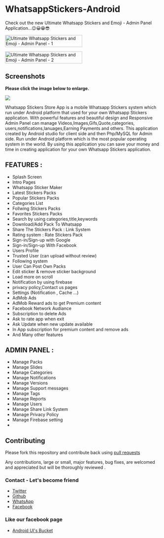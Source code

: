 # WhatsappStickers-Android
Check out the new Ultimate Whatsapp Stickers and Emoji - Admin Panel Application...😉😀😁😎

<a href="https://whatsapp.virmana.com/" rel="nofollow"><img src="https://camo.envatousercontent.com/def9cbfe42796b8ac77b424c6532b601d9d7208f/687474703a2f2f7669726d616e612e636f6d2f696d616765732f61646d696e70616e656c2e706e67" alt="Ultimate Whatsapp Stickers and Emoji - Admin Panel - 1" width="250" height="39"/></a>

<a href="https://play.google.com/store/apps/details?id=com.virmana.stickers_app" rel="nofollow"><img src="https://camo.envatousercontent.com/9495b5df07d36b7832d006add76c62c97fd38fdc/687474703a2f2f7669726d616e612e636f6d2f696d616765732f676f6f676c65706c61792e706e67" alt="Ultimate Whatsapp Stickers and Emoji - Admin Panel - 2" width="250" height="39" /></a>
  
## Screenshots

**Please click the image below to enlarge.**

<img src="https://camo.envatousercontent.com/a4ca52ff9d85c70db4356f4aab16ef043f73c12b/687474703a2f2f7669726d616e612e636f6d2f696d616765732f737469636b6572732f66756c6c2e706e67" height="auto" width="auto">

<p>
Whatsapp Stickers Store App is a mobile Whatsapp Stickers system which run under Android platform that used for your own Whatsapp Stickers application. With powerful features and beautiful design and Responsive Admin Panel can manage Videos,Images,Gifs,Quote,categories, users,notifications,lanuages,Earning Payments and others. This application created by Android studio for client side and then Php/MySQL for Admin side. Run under Android platform which is the most popular operating system in the world. By using this application you can save your money and time in creating application for your own Whatsapp Stickers application.</p>

## FEATURES :
<ul>
<li>Splash Screen</li>
<li>Intro Pages</li>
<li>Whatsapp Sticker Maker</li>
<li>Latest Stickers Packs</li>
<li>Popular Stickers Packs</li>
<li>Categories List</li>
<li>Follwing Stickers Packs</li>
<li>Favorites Stickers Packs</li>
<li>Search by using categories,title,keywords</li>
<li>Download/Add Pack To Whatsapp</li>
<li>Share The Stickers Pack : Link System</li>
<li>Rating system : Rate Stickers Pack</li>
<li>Sign-in/Sign-up with Google</li>
<li>Sign-in/Sign-up With Facebook</li>
<li>Users Profile</li>
<li>Trusted User (can upload without review)</li>
<li>Following system</li>
<li>User Can Post Own Packs</li>
<li>Edit sticker &amp; remove sticker background</li>
<li>Load more on scroll</li>
<li>Notification by using firebase</li>
<li>privacy policy,Contact us pages</li>
<li>Settings (Notification , Cache &hellip;)</li>
<li>AdMob Ads</li>
<li>AdMob Reward ads to get Premium content</li>
<li>Facebook Network Audiance</li>
<li>Subscription to delete Ads</li>
<li>Ask to rate app when exit</li>
<li>Ask Update when new update available</li>
<li>In App subscription for premium content and remove ads</li>
<li>And Many other features</li>
</ul>

## ADMIN PANEL :
<ul>
<li>Manage Packs</li>
<li>Manage Slides</li>
<li>Manage Categories</li>
<li>Manage Notifications</li>
<li>Manage Versions</li>
<li>Manage Support messages</li>
<li>Manage Tags</li>
<li>Manage Reports</li>
<li>Manage Users</li>
<li>Manage Share Link System</li>
<li>Manage Privacy Policy</li>
<li>Manage Firebase setting</li>
<li></li>
</ul>


## Contributing

Please fork this repository and contribute back using
[pull requests](https://github.com/vimalcvs)

Any contributions, large or small, major features, bug fixes, are welcomed and appreciated
but will be thoroughly reviewed .

### Contact - Let's become friend
- [Twitter](https://twitter.com/vimalvishwakar6)
- [Github](https://github.com/vimalcvs)
- [WhatsApp](https://wa.me/919792313278/)
- [Facebook](https://www.facebook.com/vimalcvs)

### Like our facebook page
- [Android UI's Bucket](https://www.facebook.com/vimalcvs)
